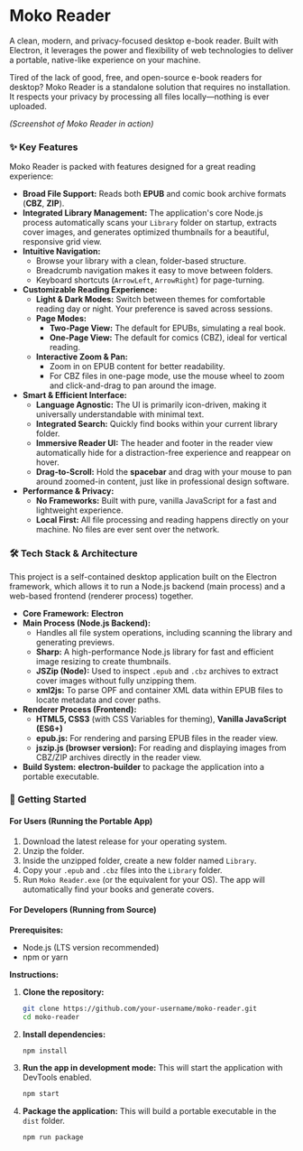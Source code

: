# Moko Reader

A clean, modern, and privacy-focused desktop e-book reader. Built with Electron, it leverages the power and flexibility of web technologies to deliver a portable, native-like experience on your machine.

Tired of the lack of good, free, and open-source e-book readers for desktop? Moko Reader is a standalone solution that requires no installation. It respects your privacy by processing all files locally—nothing is ever uploaded.

*(Screenshot of Moko Reader in action)*

### ✨ Key Features

Moko Reader is packed with features designed for a great reading experience:

*   **Broad File Support:** Reads both **EPUB** and comic book archive formats (**CBZ**, **ZIP**).
*   **Integrated Library Management:** The application's core Node.js process automatically scans your `Library` folder on startup, extracts cover images, and generates optimized thumbnails for a beautiful, responsive grid view.
*   **Intuitive Navigation:**
    *   Browse your library with a clean, folder-based structure.
    *   Breadcrumb navigation makes it easy to move between folders.
    *   Keyboard shortcuts (`ArrowLeft`, `ArrowRight`) for page-turning.
*   **Customizable Reading Experience:**
    *   **Light & Dark Modes:** Switch between themes for comfortable reading day or night. Your preference is saved across sessions.
    *   **Page Modes:**
        *   **Two-Page View:** The default for EPUBs, simulating a real book.
        *   **One-Page View:** The default for comics (CBZ), ideal for vertical reading.
    *   **Interactive Zoom & Pan:**
        *   Zoom in on EPUB content for better readability.
        *   For CBZ files in one-page mode, use the mouse wheel to zoom and click-and-drag to pan around the image.
*   **Smart & Efficient Interface:**
    *   **Language Agnostic:** The UI is primarily icon-driven, making it universally understandable with minimal text.
    *   **Integrated Search:** Quickly find books within your current library folder.
    *   **Immersive Reader UI:** The header and footer in the reader view automatically hide for a distraction-free experience and reappear on hover.
    *   **Drag-to-Scroll:** Hold the **spacebar** and drag with your mouse to pan around zoomed-in content, just like in professional design software.
*   **Performance & Privacy:**
    *   **No Frameworks:** Built with pure, vanilla JavaScript for a fast and lightweight experience.
    *   **Local First:** All file processing and reading happens directly on your machine. No files are ever sent over the network.

### 🛠️ Tech Stack & Architecture

This project is a self-contained desktop application built on the Electron framework, which allows it to run a Node.js backend (main process) and a web-based frontend (renderer process) together.

*   **Core Framework:** **Electron**
*   **Main Process (Node.js Backend):**
    *   Handles all file system operations, including scanning the library and generating previews.
    *   **Sharp:** A high-performance Node.js library for fast and efficient image resizing to create thumbnails.
    *   **JSZip (Node):** Used to inspect `.epub` and `.cbz` archives to extract cover images without fully unzipping them.
    *   **xml2js:** To parse OPF and container XML data within EPUB files to locate metadata and cover paths.
*   **Renderer Process (Frontend):**
    *   **HTML5, CSS3** (with CSS Variables for theming), **Vanilla JavaScript (ES6+)**
    *   **epub.js:** For rendering and parsing EPUB files in the reader view.
    *   **jszip.js (browser version):** For reading and displaying images from CBZ/ZIP archives directly in the reader view.
*   **Build System:** **electron-builder** to package the application into a portable executable.

### 🚀 Getting Started

#### For Users (Running the Portable App)

1.  Download the latest release for your operating system.
2.  Unzip the folder.
3.  Inside the unzipped folder, create a new folder named `Library`.
4.  Copy your `.epub` and `.cbz` files into the `Library` folder.
5.  Run `Moko Reader.exe` (or the equivalent for your OS). The app will automatically find your books and generate covers.

#### For Developers (Running from Source)

**Prerequisites:**
*   Node.js (LTS version recommended)
*   npm or yarn

**Instructions:**

1.  **Clone the repository:**
    ```bash
    git clone https://github.com/your-username/moko-reader.git
    cd moko-reader
    ```

2.  **Install dependencies:**
    ```bash
    npm install
    ```

3.  **Run the app in development mode:**
    This will start the application with DevTools enabled.
    ```bash
    npm start
    ```

4.  **Package the application:**
    This will build a portable executable in the `dist` folder.
    ```bash
    npm run package
    ```
